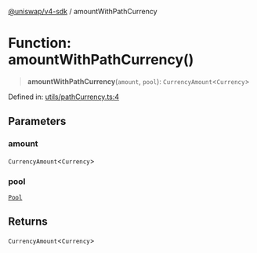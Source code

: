 [@uniswap/v4-sdk](https://github.com/Uniswap/sdks/tree/main/sdks/v4-sdk) / amountWithPathCurrency

# Function: amountWithPathCurrency()

> **amountWithPathCurrency**(`amount`, `pool`): `CurrencyAmount`\<`Currency`\>

Defined in: [utils/pathCurrency.ts:4](https://github.com/Uniswap/sdks/blob/c1c9f64f11640c79a680f539823458931629e6ed/sdks/v4-sdk/src/utils/pathCurrency.ts#L4)

## Parameters

### amount

`CurrencyAmount`\<`Currency`\>

### pool

[`Pool`](../classes/Pool.md)

## Returns

`CurrencyAmount`\<`Currency`\>
